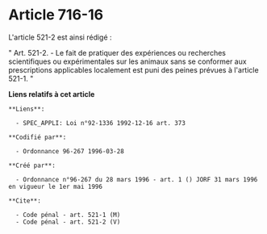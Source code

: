# Article 716-16

L'article 521-2 est ainsi rédigé :

" Art. 521-2. - Le fait de pratiquer des expériences ou recherches scientifiques ou expérimentales sur les animaux sans se
conformer aux prescriptions applicables localement est puni des peines prévues à l'article 521-1. "

**Liens relatifs à cet article**

	**Liens**:

	  - SPEC_APPLI: Loi n°92-1336 1992-12-16 art. 373

	**Codifié par**:

	  - Ordonnance 96-267 1996-03-28

	**Créé par**:

	  - Ordonnance n°96-267 du 28 mars 1996 - art. 1 () JORF 31 mars 1996 en vigueur le 1er mai 1996

	**Cite**:

	  - Code pénal - art. 521-1 (M)
	  - Code pénal - art. 521-2 (V)
